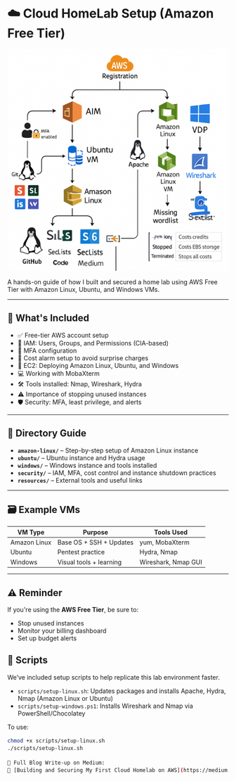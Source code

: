 # ☁️ Cloud HomeLab Setup (Amazon Free Tier)
![Diagram](images/diagram2.png)

A hands-on guide of how I built and secured a home lab using AWS Free Tier with Amazon Linux, Ubuntu, and Windows VMs.

---

## 🔧 What's Included

- ✅ Free-tier AWS account setup
- 👤 IAM: Users, Groups, and Permissions (CIA-based)
- 🔐 MFA configuration
- 💸 Cost alarm setup to avoid surprise charges
- 🧠 EC2: Deploying Amazon Linux, Ubuntu, and Windows
- 💻 Working with MobaXterm
- 🛠️ Tools installed: Nmap, Wireshark, Hydra
- ⚠️ Importance of stopping unused instances
- 🛡️ Security: MFA, least privilege, and alerts

---

## 📁 Directory Guide

- **`amazon-linux/`** – Step-by-step setup of Amazon Linux instance
- **`ubuntu/`** – Ubuntu instance and Hydra usage
- **`windows/`** – Windows instance and tools installed
- **`security/`** – IAM, MFA, cost control and instance shutdown practices
- **`resources/`** – External tools and useful links

---

## 🗃️ Example VMs

| VM Type        | Purpose                     | Tools Used                   |
|----------------|-----------------------------|------------------------------|
| Amazon Linux   | Base OS + SSH + Updates     | yum, MobaXterm               |
| Ubuntu         | Pentest practice            | Hydra, Nmap                  |
| Windows        | Visual tools + learning     | Wireshark, Nmap GUI          |

---

## ⚠️ Reminder

If you're using the **AWS Free Tier**, be sure to:
- Stop unused instances
- Monitor your billing dashboard
- Set up budget alerts

## 🔧 Scripts

We’ve included setup scripts to help replicate this lab environment faster.

- `scripts/setup-linux.sh`: Updates packages and installs Apache, Hydra, Nmap (Amazon Linux or Ubuntu)
- `scripts/setup-windows.ps1`: Installs Wireshark and Nmap via PowerShell/Chocolatey

To use:

```bash
chmod +x scripts/setup-linux.sh
./scripts/setup-linux.sh

📘 Full Blog Write-up on Medium:  
🔗 [Building and Securing My First Cloud Homelab on AWS](https://medium.com/@noziphopmthimunye/building-and-securing-my-first-cloud-homelab-on-aws-linux-ubuntu-windows-eb825be7071c)
